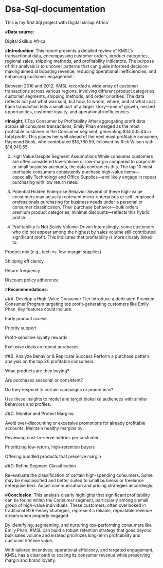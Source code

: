 # Dsa-Sql-documentation
This is my first Sql project with Digital skillup Africa

#**Data source**:

Digital Skillup Africa

#**Introduction**:
This report presents a detailed review of KMSL’s transactional data, encompassing customer orders, product categories, regional sales, shipping methods, and profitability indicators. The purpose of this analysis is to uncover patterns that can guide informed decision-making aimed at boosting revenue, reducing operational inefficiencies, and enhancing customer engagement.

Between 2010 and 2012, KMSL recorded a wide array of customer transactions across various regions, involving different product categories, customer segments, shipping methods, and order priorities. The data reflects not just what was sold, but how, to whom, where, and at what cost. Each transaction tells a small part of a larger story—one of growth, missed opportunities, customer loyalty, and operational inefficiencies.

#**Insight**:
1.Top Consumer by Profitability
After aggregating profit data across all consumer transactions, Emily Phan emerged as the most profitable customer in the Consumer segment, generating $34,005.44 in total profit. This places her well ahead of the next most profitable consumer, Raymond Book, who contributed $18,760.59, followed by Rick Wilson with $14,940.55.

2. High Value Despite Segment Assumptions
While consumer customers are often considered low-volume or low-margin compared to corporate or small business accounts, the data contradicts this. The top 10 most profitable consumers consistently purchase high-value items—especially Technology and Office Supplies—and likely engage in repeat purchasing with low return rates.

3. Potential Hidden Enterprise Behavior
Several of these high-value consumers may actually represent micro-enterprises or self-employed professionals purchasing for business needs under a personal or consumer classification. Their purchase behavior—bulk orders, premium product categories, minimal discounts—reflects this hybrid profile.

4. Profitability Is Not Solely Volume-Driven
Interestingly, some customers who did not appear among the highest by sales volume still contributed significant profit. This indicates that profitability is more closely linked to:

Product mix (e.g., tech vs. low-margin supplies)

Shipping efficiency

Return frequency

Discount policy adherence

#**Recommendations**:

##A. Develop a High-Value Consumer Tier
Introduce a dedicated Premium Consumer Program targeting top profit-generating customers like Emily Phan. Key features could include:

Early product access

Priority support

Profit-sensitive loyalty rewards

Exclusive deals on repeat purchases

##B. Analyze Behavior & Replicate Success
Perform a purchase pattern analysis on the top 20 profitable consumers:

What products are they buying?

Are purchases seasonal or consistent?

Do they respond to certain campaigns or promotions?

Use these insights to model and target lookalike audiences with similar behaviors and profiles.

##C. Monitor and Protect Margins:

Avoid over-discounting or excessive promotions for already profitable accounts. Maintain healthy margins by:

Reviewing cost-to-serve metrics per customer

Prioritizing low-return, high-retention buyers

Offering bundled products that preserve margin

##D. Refine Segment Classification

Re-evaluate the classification of certain high-spending consumers. Some may be misclassified and better suited to small business or freelance enterprise tiers. Adjust communication and pricing strategies accordingly.


#**Conclusion**:
This analysis clearly highlights that significant profitability can be found within the Consumer segment, particularly among a small group of high-value individuals. These customers, often overlooked in traditional B2B-heavy strategies, represent a reliable, repeatable revenue stream when properly engaged.

By identifying, segmenting, and nurturing top-performing consumers like Emily Phan, KMSL can build a robust retention strategy that goes beyond bulk sales volume and instead prioritizes long-term profitability and customer lifetime value.

With tailored incentives, operational efficiency, and targeted engagement, KMSL has a clear path to scaling its consumer revenue while preserving margin and brand loyalty.


